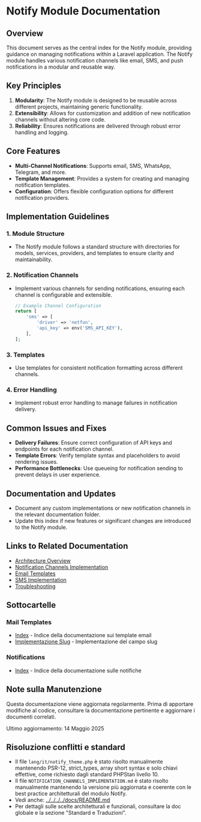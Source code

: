 # Notify Module Documentation

## Overview
This document serves as the central index for the Notify module, providing guidance on managing notifications within a Laravel application. The Notify module handles various notification channels like email, SMS, and push notifications in a modular and reusable way.

## Key Principles
1. **Modularity**: The Notify module is designed to be reusable across different projects, maintaining generic functionality.
2. **Extensibility**: Allows for customization and addition of new notification channels without altering core code.
3. **Reliability**: Ensures notifications are delivered through robust error handling and logging.

## Core Features
- **Multi-Channel Notifications**: Supports email, SMS, WhatsApp, Telegram, and more.
- **Template Management**: Provides a system for creating and managing notification templates.
- **Configuration**: Offers flexible configuration options for different notification providers.

## Implementation Guidelines

### 1. Module Structure
- The Notify module follows a standard structure with directories for models, services, providers, and templates to ensure clarity and maintainability.

### 2. Notification Channels
- Implement various channels for sending notifications, ensuring each channel is configurable and extensible.
  ```php
  // Example Channel Configuration
  return [
      'sms' => [
          'driver' => 'netfun',
          'api_key' => env('SMS_API_KEY'),
      ],
  ];
  ```

### 3. Templates
- Use templates for consistent notification formatting across different channels.

### 4. Error Handling
- Implement robust error handling to manage failures in notification delivery.

## Common Issues and Fixes
- **Delivery Failures**: Ensure correct configuration of API keys and endpoints for each notification channel.
- **Template Errors**: Verify template syntax and placeholders to avoid rendering issues.
- **Performance Bottlenecks**: Use queueing for notification sending to prevent delays in user experience.

## Documentation and Updates
- Document any custom implementations or new notification channels in the relevant documentation folder.
- Update this index if new features or significant changes are introduced to the Notify module.

## Links to Related Documentation
- [Architecture Overview](./ARCHITECTURE.md)
- [Notification Channels Implementation](./NOTIFICATION_CHANNELS_IMPLEMENTATION.md)
- [Email Templates](./EMAIL_TEMPLATES.md)
- [SMS Implementation](./SMS_IMPLEMENTATION.md)
- [Troubleshooting](./TROUBLESHOOTING.md)

## Sottocartelle

### Mail Templates
- [Index](./mail-templates/INDEX.md) - Indice della documentazione sui template email
- [Implementazione Slug](./mail-templates/MAIL_TEMPLATE_SLUG_IMPLEMENTATION.md) - Implementazione del campo slug

### Notifications
- [Index](./notifications/INDEX.md) - Indice della documentazione sulle notifiche

## Note sulla Manutenzione
Questa documentazione viene aggiornata regolarmente. Prima di apportare modifiche al codice, consultare la documentazione pertinente e aggiornare i documenti correlati.

Ultimo aggiornamento: 14 Maggio 2025

## Risoluzione conflitti e standard
- Il file `lang/it/notify_theme.php` è stato risolto manualmente mantenendo PSR-12, strict_types, array short syntax e solo chiavi effettive, come richiesto dagli standard PHPStan livello 10.
- Il file `NOTIFICATION_CHANNELS_IMPLEMENTATION.md` è stato risolto manualmente mantenendo la versione più aggiornata e coerente con le best practice architetturali del modulo Notify.
- Vedi anche: [../../../../docs/README.md](../../../../docs/README.md)
- Per dettagli sulle scelte architetturali e funzionali, consultare la doc globale e la sezione "Standard e Traduzioni".
